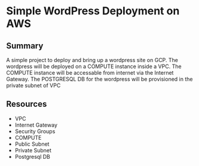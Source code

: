 # Simple WordPress Deployment on AWS

## Summary
A simple project to deploy and bring up a wordpress site on GCP. The wordpress will be deployed on a COMPUTE instance inside a VPC. 
The COMPUTE instance will be accessable from internet via the Internet Gateway. The POSTGRESQL DB for the wordpress will be provisioned in the private subnet of VPC


## Resources
* VPC
* Internet Gateway
* Security Groups
* COMPUTE 
* Public Subnet
* Private Subnet
* Postgresql DB 

